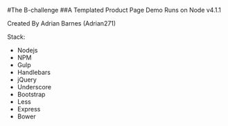 #The B-challenge
##A Templated Product Page Demo
Runs on Node v4.1.1

Created By Adrian Barnes (Adrian271)

Stack:
* Nodejs
* NPM
* Gulp
* Handlebars
* jQuery
* Underscore
* Bootstrap
* Less
* Express
* Bower
